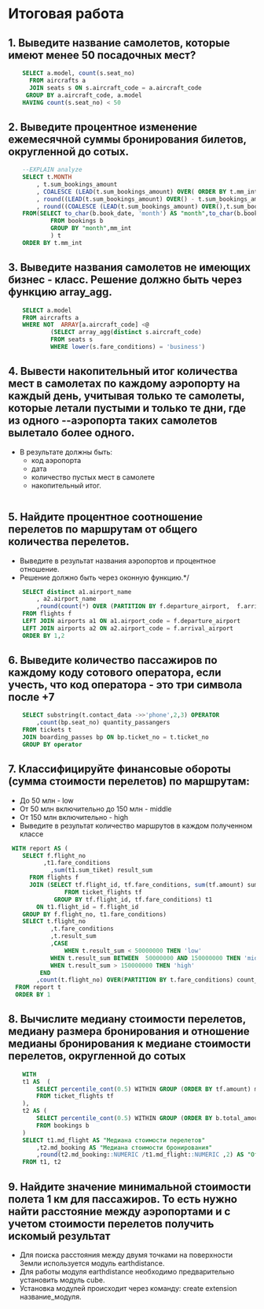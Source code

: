 # Итоговая работа
## 1. Выведите название самолетов, которые имеют менее 50 посадочных мест?
```SQL
    SELECT a.model, count(s.seat_no)
      FROM aircrafts a
      JOIN seats s ON s.aircraft_code = a.aircraft_code 
     GROUP BY a.aircraft_code, a.model   
    HAVING count(s.seat_no) < 50  
```

## 2. Выведите процентное изменение ежемесячной суммы бронирования билетов, округленной до сотых.
```SQL
    --EXPLAIN analyze
    SELECT t.MONTH
        , t.sum_bookings_amount
        , COALESCE (LEAD(t.sum_bookings_amount) OVER( ORDER BY t.mm_int),0)
        , round((LEAD(t.sum_bookings_amount) OVER() - t.sum_bookings_amount) / t.sum_bookings_amount*100,2) change_persent_amount 
        , round((COALESCE (LEAD(t.sum_bookings_amount) OVER(),t.sum_bookings_amount) - t.sum_bookings_amount) / t.sum_bookings_amount*100,2) change_persent_amount 
    FROM(SELECT to_char(b.book_date, 'month') AS "month",to_char(b.book_date,'MM') mm_int,  sum (b.total_amount) sum_bookings_amount 
            FROM bookings b 
            GROUP BY "month",mm_int
            ) t
    ORDER BY t.mm_int
```

## 3. Выведите названия самолетов не имеющих бизнес - класс. Решение должно быть через функцию array_agg.
```SQL
    SELECT a.model
    FROM aircrafts a 
    WHERE NOT  ARRAY[a.aircraft_code] <@ 
            (SELECT array_agg(distinct s.aircraft_code)
            FROM seats s
            WHERE lower(s.fare_conditions) = 'business') 
```
## 4. Вывести накопительный итог количества мест в самолетах по каждому аэропорту на каждый день, учитывая только те самолеты, которые летали пустыми и только те дни, где из одного     --аэропорта таких самолетов вылетало более одного.
* В результате должны быть:
  * код аэропорта 
  * дата
  * количество пустых мест в самолете
  * накопительный итог.
```SQL

```

## 5. Найдите процентное соотношение перелетов по маршрутам от общего количества перелетов.
* Выведите в результат названия аэропортов и процентное отношение.
* Решение должно быть через оконную функцию.*/
```SQL
    SELECT distinct a1.airport_name
        , a2.airport_name
        ,round(count(*) OVER (PARTITION BY f.departure_airport,  f.arrival_airport)*1./ count(*) OVER () * 100.,2) || '%' result_fuction
    FROM flights f
    LEFT JOIN airports a1 ON a1.airport_code = f.departure_airport
    LEFT JOIN airports a2 ON a2.airport_code = f.arrival_airport
    ORDER BY 1,2
```

## 6. Выведите количество пассажиров по каждому коду сотового оператора, если учесть, что код оператора - это три символа после +7
```SQL
    SELECT substring(t.contact_data ->>'phone',2,3) OPERATOR
        ,count(bp.seat_no) quantity_passangers
    FROM tickets t 
    JOIN boarding_passes bp ON bp.ticket_no = t.ticket_no 
    GROUP BY operator 
```

## 7. Классифицируйте финансовые обороты (сумма стоимости перелетов) по маршрутам: 
* До 50 млн - low
* От 50 млн включительно до 150 млн - middle
* От 150 млн включительно - high
* Выведите в результат количество маршрутов в каждом полученном классе
```SQL
 WITH report AS (
	SELECT f.flight_no
	      ,t1.fare_conditions
			,sum(t1.sum_tiket) result_sum
	  FROM flights f 
	  JOIN (SELECT tf.flight_id, tf.fare_conditions, sum(tf.amount) sum_tiket
			    FROM ticket_flights tf 
	         GROUP BY tf.flight_id, tf.fare_conditions) t1
	    ON t1.flight_id = f.flight_id 
	GROUP BY f.flight_no, t1.fare_conditions)
	SELECT t.flight_no
			,t.fare_conditions
			,t.result_sum
			,CASE
				WHEN t.result_sum < 50000000 THEN 'low'	
			WHEN t.result_sum BETWEEN  50000000 AND 150000000 THEN 'middle'	
			WHEN t.result_sum > 150000000 THEN 'high'	
		 END
		,count(t.flight_no) OVER(PARTITION BY t.fare_conditions) count_flight 
  FROM report t
  ORDER BY 1
```

## 8. Вычислите медиану стоимости перелетов, медиану размера бронирования и отношение медианы бронирования к медиане стоимости перелетов, округленной до сотых
```SQL
    WITH 
    t1 AS  (
        SELECT percentile_cont(0.5) WITHIN GROUP (ORDER BY tf.amount) md_flight  
        FROM ticket_flights tf 
    ),
    t2 AS (
        SELECT percentile_cont(0.5) WITHIN GROUP (ORDER BY b.total_amount) md_booking  
        FROM bookings b 
    )
    SELECT t1.md_flight AS "Медиана стоимости перелетов"
        ,t2.md_booking AS "Медиана стоимости бронирования"
        ,round(t2.md_booking::NUMERIC /t1.md_flight::NUMERIC ,2) AS "Отношение" 
    FROM t1, t2  
```

## 9. Найдите значение минимальной стоимости полета 1 км для пассажиров. То есть нужно найти расстояние между аэропортами и с учетом стоимости перелетов получить искомый результат
* Для поиска расстояния между двумя точками на поверхности Земли используется модуль earthdistance.
* Для работы модуля earthdistance необходимо предварительно установить модуль cube.
* Установка модулей происходит через команду: create extension название_модуля.
```SQL

```